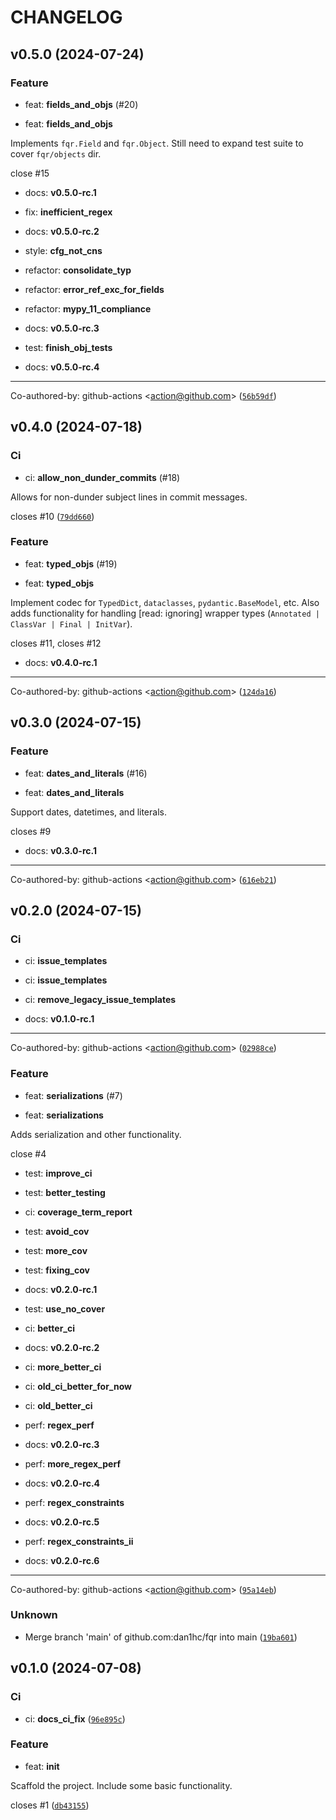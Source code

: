 # CHANGELOG

## v0.5.0 (2024-07-24)

### Feature

* feat: __fields_and_objs__ (#20)

* feat: __fields_and_objs__

Implements `fqr.Field` and `fqr.Object`. Still need to expand test suite to cover `fqr/objects` dir.

close #15

* docs: __v0.5.0-rc.1__

* fix: __inefficient_regex__

* docs: __v0.5.0-rc.2__

* style: __cfg_not_cns__

* refactor: __consolidate_typ__

* refactor: __error_ref_exc_for_fields__

* refactor: __mypy_11_compliance__

* docs: __v0.5.0-rc.3__

* test: __finish_obj_tests__

* docs: __v0.5.0-rc.4__

---------

Co-authored-by: github-actions &lt;action@github.com&gt; ([`56b59df`](https://github.com/dan1hc/fqr/commit/56b59dff3203ac9eb6a9e09ebd28b35a4981010e))

## v0.4.0 (2024-07-18)

### Ci

* ci: __allow_non_dunder_commits__ (#18)

Allows for non-dunder subject lines in commit messages.

closes #10 ([`79dd660`](https://github.com/dan1hc/fqr/commit/79dd6604db9c242d5c1a8954d7f83d8b3dad6ebf))

### Feature

* feat: __typed_objs__ (#19)

* feat: __typed_objs__

Implement codec for `TypedDict`, `dataclasses`, `pydantic.BaseModel`, etc. Also adds functionality for handling [read: ignoring] wrapper types (`Annotated | ClassVar | Final | InitVar`).

closes #11, closes #12

* docs: __v0.4.0-rc.1__

---------

Co-authored-by: github-actions &lt;action@github.com&gt; ([`124da16`](https://github.com/dan1hc/fqr/commit/124da1632705a4ad1b2c6362b9a0fc1204729ff8))

## v0.3.0 (2024-07-15)

### Feature

* feat: __dates_and_literals__ (#16)

* feat: __dates_and_literals__

Support dates, datetimes, and literals.

closes #9

* docs: __v0.3.0-rc.1__

---------

Co-authored-by: github-actions &lt;action@github.com&gt; ([`616eb21`](https://github.com/dan1hc/fqr/commit/616eb21c382a8761e7a0a9a1ad278d41be26b7fd))

## v0.2.0 (2024-07-15)

### Ci

* ci: __issue_templates__

* ci: __issue_templates__

* ci: __remove_legacy_issue_templates__

* docs: __v0.1.0-rc.1__

---------

Co-authored-by: github-actions &lt;action@github.com&gt; ([`02988ce`](https://github.com/dan1hc/fqr/commit/02988ced9fd9714b7af93627eb6f90db7a150ea6))

### Feature

* feat: __serializations__ (#7)

* feat: __serializations__

Adds serialization and other functionality.

close #4

* test: __improve_ci__

* test: __better_testing__

* ci: __coverage_term_report__

* test: __avoid_cov__

* test: __more_cov__

* test: __fixing_cov__

* docs: __v0.2.0-rc.1__

* test: __use_no_cover__

* ci: __better_ci__

* docs: __v0.2.0-rc.2__

* ci: __more_better_ci__

* ci: __old_ci_better_for_now__

* ci: __old_better_ci__

* perf: __regex_perf__

* docs: __v0.2.0-rc.3__

* perf: __more_regex_perf__

* docs: __v0.2.0-rc.4__

* perf: __regex_constraints__

* docs: __v0.2.0-rc.5__

* perf: __regex_constraints_ii__

* docs: __v0.2.0-rc.6__

---------

Co-authored-by: github-actions &lt;action@github.com&gt; ([`95a14eb`](https://github.com/dan1hc/fqr/commit/95a14ebc48c61cd5db0709b5610e213d419b842c))

### Unknown

* Merge branch &#39;main&#39; of github.com:dan1hc/fqr into main ([`19ba601`](https://github.com/dan1hc/fqr/commit/19ba601c886c2994e64bc1f74a49ebc032a7860d))

## v0.1.0 (2024-07-08)

### Ci

* ci: __docs_ci_fix__ ([`96e895c`](https://github.com/dan1hc/fqr/commit/96e895c10e09e488791be5b9ec7668223fad3e31))

### Feature

* feat: __init__

Scaffold the project. Include some basic functionality.

closes #1 ([`db43155`](https://github.com/dan1hc/fqr/commit/db43155ed563bb25e1dd0f23f713e53cfa932a8e))
